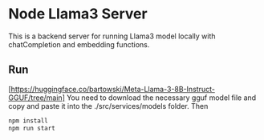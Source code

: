 # Node Llama3 Server

This is a backend server for running Llama3 model locally with chatCompletion and embedding functions.


## Run

[https://huggingface.co/bartowski/Meta-Llama-3-8B-Instruct-GGUF/tree/main]
You need to download the necessary gguf model file and copy and paste it into the ./src/services/models folder.
Then

```sh
npm install
npm run start
```
